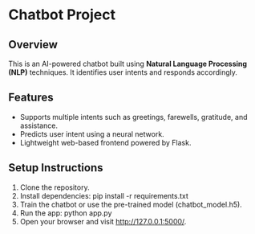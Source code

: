 # Chatbot Project

## Overview
This is an AI-powered chatbot built using **Natural Language Processing (NLP)** techniques. It identifies user intents and responds accordingly.

## Features
- Supports multiple intents such as greetings, farewells, gratitude, and assistance.
- Predicts user intent using a neural network.
- Lightweight web-based frontend powered by Flask.

## Setup Instructions
1. Clone the repository.
2. Install dependencies:
    pip install -r requirements.txt
3. Train the chatbot or use the pre-trained model (chatbot_model.h5).
4. Run the app:
    python app.py
5. Open your browser and visit http://127.0.0.1:5000/.
